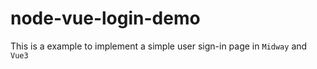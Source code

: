 # node-vue-login-demo
This is a example to implement a simple user sign-in page in `Midway` and `Vue3`
